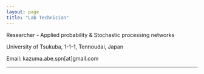 ```yaml
---
layout: page
title: "Lab Technician"
---
```


Researcher - Applied probability & Stochastic processing networks 

University of Tsukuba, 1-1-1, Tennoudai, Japan

Email: kazuma.abe.spn[at]gmail.com


---

